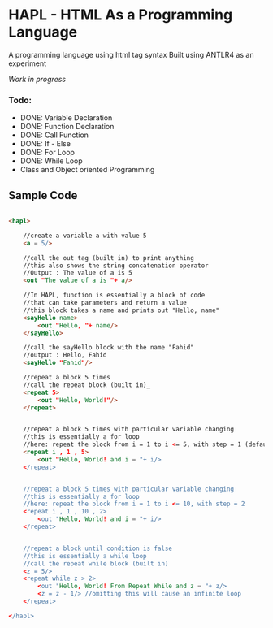 # HAPL - HTML As a Programming Language
A programming language using html tag syntax
Built using ANTLR4 as an experiment 

*Work in progress*

### Todo:
<ul>
  <li>DONE: Variable Declaration</li>
  <li>DONE: Function Declaration</li>
  <li>DONE: Call Function</li>
  <li>DONE: If - Else</li>
  <li>DONE: For Loop </li>
  <li>DONE: While Loop </li>

<li>Class and Object oriented Programming</li>
</ul>


## Sample Code
```html

<hapl>

    //create a variable a with value 5
    <a = 5/>

    //call the out tag (built in) to print anything
    //this also shows the string concatenation operator
    //Output : The value of a is 5
    <out "The value of a is "+ a/>

    //In HAPL, function is essentially a block of code
    //that can take parameters and return a value
    //this block takes a name and prints out "Hello, name"
    <sayHello name>
        <out "Hello, "+ name/>
    </sayHello>

    //call the sayHello block with the name "Fahid"
    //output : Hello, Fahid
    <sayHello "Fahid"/>

    //repeat a block 5 times
    //call the repeat block (built in)_
    <repeat 5>
        <out "Hello, World!"/>
    </repeat>


    //repeat a block 5 times with particular variable changing
    //this is essentially a for loop
    //here: repeat the block from i = 1 to i <= 5, with step = 1 (default)
    <repeat i , 1 , 5>
        <out "Hello, World! and i = "+ i/>
    </repeat>


    //repeat a block 5 times with particular variable changing
    //this is essentially a for loop
    //here: repeat the block from i = 1 to i <= 10, with step = 2
    <repeat i , 1 , 10 , 2>
        <out "Hello, World! and i = "+ i/>
    </repeat>


    //repeat a block until condition is false
    //this is essentially a while loop
    //call the repeat while block (built in)
    <z = 5/>
    <repeat while z > 2>
        <out "Hello, World! From Repeat While and z = "+ z/>
        <z = z - 1/> //omitting this will cause an infinite loop
    </repeat>

</hapl>


```